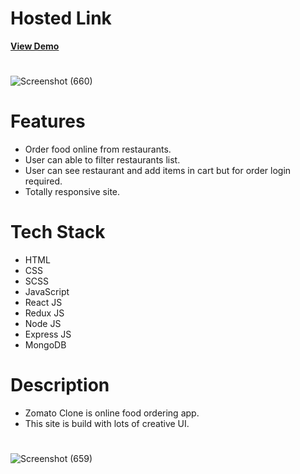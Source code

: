 <h1>Hosted Link</h1>

[**View Demo**](https://zomato-dipayan.vercel.app/)

<h1></h1>

![Screenshot (660)](https://github.com/dipayanmaji/zomato-clone/assets/121128467/c65a295e-131e-40a9-b228-ad9f40dfda2f)

<h1></h1>
<h1>Features</h1>
<ul>
  <li>Order food online from restaurants.</li>
  <li>User can able to filter restaurants list.</li>
  <li>User can see restaurant and add items in cart but for order login required.</li>
  <li>Totally responsive site.</li>
</ul>

<h1>Tech Stack</h1>
<ul>
  <li>HTML</li>
  <li>CSS</li>
  <li>SCSS</li>
  <li>JavaScript</li>
  <li>React JS</li>
  <li>Redux JS</li>
  <li>Node JS</li>
  <li>Express JS</li>
  <li>MongoDB</li>
</ul>

<h1>Description</h1>
<ul>
  <li>Zomato Clone is online food ordering app.</li>
  <li>This site is build with lots of creative UI.</li>
</ul>
<h1></h1>

![Screenshot (659)](https://github.com/dipayanmaji/zomato-clone/assets/121128467/1ee410b0-3514-4fb3-a121-0e749fac201f)
